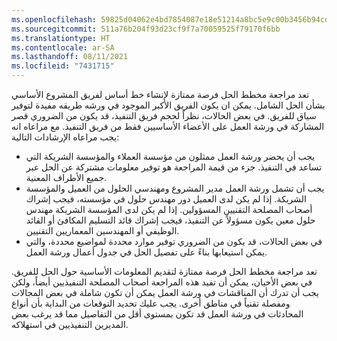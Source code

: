 ```yaml
---
ms.openlocfilehash: 59825d04062e4bd7854087e18e51214a8bc5e9c00b3456b94cd22361ca7899d5
ms.sourcegitcommit: 511a76b204f93d23cf9f7a70059525f79170f6bb
ms.translationtype: HT
ms.contentlocale: ar-SA
ms.lasthandoff: 08/11/2021
ms.locfileid: "7431715"
---
```

تعد مراجعة مخطط الحل فرصة ممتازة لإنشاء خط أساس لفريق المشروع الأساسي بشأن الحل الشامل. يمكن ان يكون الفريق الأكبر الموجود في ورشه طريقه مفيدة لتوفير سياق للفريق. في بعض الحالات، نظراً لحجم فريق التنفيذ، قد يكون من الضروري قصر المشاركة في ورشة العمل على الأعضاء الأساسيين فقط من فريق التنفيذ. مع مراعاه انه يجب مراعاه الإرشادات التالية:

- يجب أن يحضر ورشة العمل ممثلون من مؤسسة العملاء والمؤسسة الشريكة التي تساعد في التنفيذ. جزء من قيمة المراجعة هو توفير معلومات مشتركة عن الحل عبر جميع الأطراف المعنية.
- يجب أن تشمل ورشة العمل مدير المشروع ومهندسي الحلول من العميل والمؤسسة الشريكة. إذا لم يكن لدى العميل دور مهندس حلول في مؤسسته، فيجب إشراك أصحاب المصلحة التقنيين المسؤولين. إذا لم يكن لدى المؤسسة الشريكة مهندس حلول معين يكون مسؤولاً عن التنفيذ، فيجب إشراك قائد التسليم المكافئ أو القائد الوظيفي أو المهندسين المعماريين التقنيين.
- في بعض الحالات، قد يكون من الضروري توفير موارد محددة لمواضيع محددة، والتي يمكن استيعابها بناءً على تفصيل الحل في جدول أعمال ورشة العمل.

تعد مراجعة مخطط الحل فرصة ممتازة لتقديم المعلومات الأساسية حول الحل للفريق. في بعض الأحيان، يمكن أن تفيد هذه المراجعة أصحاب المصلحة التنفيذيين أيضاً، ولكن يجب أن تدرك أن المناقشات في ورشة العمل يمكن أن تكون شاملة في بعض المجالات ومفصلة تقنياً في مناطق أخرى. يجب عليك تحديد التوقعات من البداية بأن أنواع المحادثات في ورشة العمل قد تكون بمستوى أقل من التفاصيل مما قد يرغب بعض المديرين التنفيذيين في استهلاكه.
